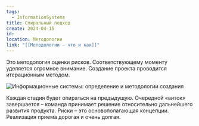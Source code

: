 ```yaml
---
tags:
  - InformationSystems
title: Спиральный подход
create: 2024-04-15
id: 
location: Методологии
link: "[[Методологии – что и как]]"
---
```

Это методология оценки рисков. Соответствующему моменту уделяется огромное внимание. Создание проекта проводится итерационным методом.

![Информационные системы: определение и методологии создания](https://lh5.googleusercontent.com/RHXKRbXmTaaZ07m3cxztT0G0W25_3gftGIjtBd4UxbnpyxJz4N1CXj5OhJ_lWahmyLJgmFYPYqfUzDD3zm8BHQ7cCTBV7UvmpAkj9b9810mvYPu-IcEbRoH19JjMTBKSKaha5ThHBMlQV-q6jXAqqbsCJAGIOedto5w2kGoxQdB7rUpWmtX1v5AL2i8MiyuTfsyL_5fOMQ)

Каждая стадия будет опираться на предыдущую. Очередной «виток» завершается – команда принимает решение относительно дальнейшего развития продукта. Риски – это основополагающая концепции. Реализация приема дорогая и очень долгая.